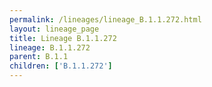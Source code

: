```yaml
---
permalink: /lineages/lineage_B.1.1.272.html
layout: lineage_page
title: Lineage B.1.1.272
lineage: B.1.1.272
parent: B.1.1
children: ['B.1.1.272']
---
```

